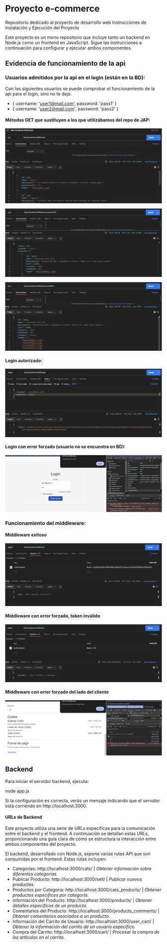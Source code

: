 # Proyecto e-commerce
Repositorio dedicado al proyecto de desarrollo web
Instrucciones de Instalación y Ejecución del Proyecto

Este proyecto es un mono repositorio que incluye tanto un backend en Node.js como un frontend en JavaScript. Sigue las instrucciones a continuación para configurar y ejecutar ambos componentes.

## Evidencia de funcionamiento de la api
### Usuarios admitidos por la api en el login (están en la BD):
Con los siguientes usuarios se puede comprobar el funcionamiento de la api para el login, sino no te deja.
-  { username: 'user1@mail.com', password: 'pass1' }
-  { username: 'user2@mail.com', password: 'pass2' }

#### Métodos GET que sustituyen a los que utilizábamos del repo de JAP:

![GET CATS](img/get-cats.png)

![GET CATS_PRODUCTS](img/get-cats_products.png)

![GET PRODUCTS](img/get-products.png)

#### Login autorizado:
![POST /LOGIN](img/login-autorizado.png)

#### Login con error forzado (usuario no se encuentra en BD):
![POST /LOGIN](img/Error-login-noautorizado.png)

### Funcionamiento del middleware:

#### Middleware exitoso
![POST /CART](img/middleware-exitoso.png)

#### Middleware con error forzado, token inválido
![POST /CART](img/middleware-error-forzado.png)

#### Middleware con error forzado del lado del cliente
![POST /CART](img/middleware-error-forzado-cliente.png)


## Backend
Para iniciar el servidor backend, ejecuta:

node app.js

Si la configuración es correcta, verás un mensaje indicando que el servidor está corriendo en http://localhost:3000.


#### URLs de Backend
Este proyecto utiliza una serie de URLs específicas para la comunicación entre el backend y el frontend. A continuación se detallan estas URLs, proporcionando una guía clara de cómo se estructura la interacción entre ambos componentes del proyecto.

El backend, desarrollado con Node.js, expone varias rutas API que son consumidas por el frontend. Estas rutas incluyen:

- Categorías: http://localhost:3000/cats/ | *Obtener información sobre diferentes categorías.*
- Publicar Producto: http://localhost:3000/sell/ | *Publicar nuevos productos.*
- Productos por Categoría: http://localhost:3000/cats_products/ | *Obtener productos específicos por categoría.*
- Información del Producto: http://localhost:3000/products/ | *Obtener detalles específicos de un producto.*
- Comentarios del Producto: http://localhost:3000/products_comments/ | *Obtener comentarios asociados a un producto.*
- Información del Carrito de Usuario: http://localhost:3000/user_cart/ | *Obtener la información del carrito de un usuario específico.*
- Compra del Carrito: http://localhost:3000/cart/ | *Procesar la compra de los artículos en el carrito.*
